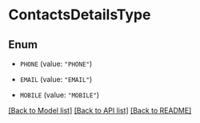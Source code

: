 # ContactsDetailsType

## Enum


* `PHONE` (value: `"PHONE"`)

* `EMAIL` (value: `"EMAIL"`)

* `MOBILE` (value: `"MOBILE"`)


[[Back to Model list]](../README.md#documentation-for-models) [[Back to API list]](../README.md#documentation-for-api-endpoints) [[Back to README]](../README.md)



